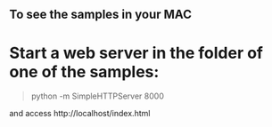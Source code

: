 
## To see the samples in your MAC

# Start a web server in the folder of one of the samples:

> python -m SimpleHTTPServer 8000

and access http://localhost/index.html





